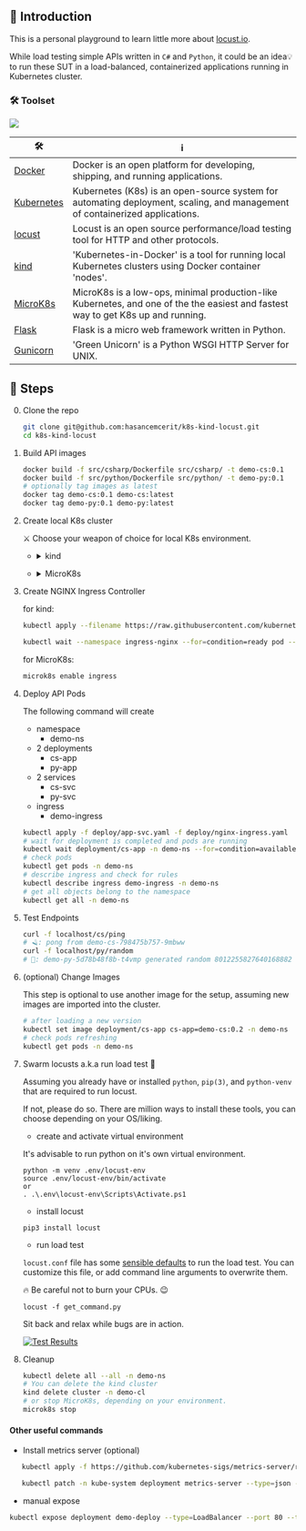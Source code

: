 ## 🚀 Introduction
This is a personal playground to learn little more about [locust.io](https://docs.locust.io/en/stable/what-is-locust.html).

While load testing simple APIs written in `C#` and `Python`, it could be an idea💡to run these SUT in a load-balanced, containerized applications running in Kubernetes cluster.

### 🛠️ Toolset 

<p align="left">
   <img src="https://skillicons.dev/icons?i=vscode,powershell,bash,docker,kubernetes,nginx,cs,python,flask" />
</p>

| 🛠️ | ℹ️ |
| ----- | --- |
| [Docker](https://www.docker.com/get-started/) | Docker is an open platform for developing, shipping, and running applications. |
| [Kubernetes](https://kubernetes.io/) | Kubernetes (K8s) is an open-source system for automating deployment, scaling, and management of containerized applications. |
| [locust](https://locust.io/) | Locust is an open source performance/load testing tool for HTTP and other protocols. |
| [kind](https://kind.sigs.k8s.io/) | 'Kubernetes-in-Docker' is a tool for running local Kubernetes clusters using Docker container 'nodes'. |
| [MicroK8s](https://microk8s.io/) | MicroK8s is a low-ops, minimal production-like Kubernetes, and one of the the easiest and fastest way to get K8s up and running. |
| [Flask](https://flask.palletsprojects.com) | Flask is a micro web framework written in Python. |
| [Gunicorn](https://gunicorn.org/) | 'Green Unicorn' is a Python WSGI HTTP Server for UNIX. |


## 📃 Steps

0. Clone the repo

   ```bash
   git clone git@github.com:hasancemcerit/k8s-kind-locust.git
   cd k8s-kind-locust
   ```

1. Build API images

   ```bash
   docker build -f src/csharp/Dockerfile src/csharp/ -t demo-cs:0.1
   docker build -f src/python/Dockerfile src/python/ -t demo-py:0.1
   # optionally tag images as latest
   docker tag demo-cs:0.1 demo-cs:latest
   docker tag demo-py:0.1 demo-py:latest
   ```
  
2. Create local K8s cluster

   ⚔️ Choose your weapon of choice for local K8s environment.

   - <details>
      <summary>kind</summary>
      <p></p>
      
      Follow [kind installation](https://kind.sigs.k8s.io/docs/user/quick-start/#installation) instructions.
      
      If you are using Windows/Powershell, the easiest way to install is 
      ```bash
      winget install Kubernetes.Kind         
      ```

      #### create cluster

      The following command will create cluster.

      ⚠️ This cluster uses port 8️⃣0️⃣ allow ingress traffic, as specified under `extraPortMappings` in `cluster-config.yaml` file. If you are running any web server or application that has already claimed this port, cluster creation will fail.

      ```bash
      kind create cluster --config deploy/cluster-config.yaml
      # check cluster info 
      kubectl cluster-info --context kind-demo-cl
      # live probe
      # 💡change the port number from above
      curl -k https://localhost:57826/livez?verbose
      ```

      #### load images
      ```bash
      kind load docker-image demo-cs:0.1 demo-py:0.1 --name demo-cl
      ```
   </details>

   <p></p>

   - <details>
      <summary>MicroK8s</summary>
      <p></p>

      Follow [MicroK8s installation](https://microk8s.io/docs/install-alternatives) instructions.

      In this setup, MicroK8s is insalled to [WSL/Ubuntu](https://learn.microsoft.com/en-us/windows/wsl/install) running on Windows 11, by running

      ```bash
      sudo snap install microk8s --classic
      ```

      #### configure cluster

      The following commands will configure MicroK8s cluster.

      ```bash
      # add your user to microK8s group
      sudo usermod -a -G microk8s $USER
      # check status
      microk8s status --wait-ready

      # enable storage
      microk8s enable hostpath-storage
      # disable dns and ha-cluster (not needed for this setup)
      microk8s disable dns
      microk8s disable ha-cluster --force
      ```

      #### load images
      ```bash
      # export local image to tarball
      docker save demo-py:0.1 > demo-py.tar
      docker save demo-cs:0.1 > demo-cs.tar
      # import images to microK8s cluster
      microk8s images import < demo-py.tar
      microk8s images import < demo-cs.tar
      ```
      ### create alias
      
      Bash alias for *nix shells
      ```bash
      alias kubectl='microk8s kubectl'
      ```
      Powershell alias for Windows
      ```cmd
      Set-Alias -Name 'microk8s kubectl' -Value kubectl
      ```

   </details>

   <p></p>

3. Create NGINX Ingress Controller

   for kind:
   ```bash
   kubectl apply --filename https://raw.githubusercontent.com/kubernetes/ingress-nginx/master/deploy/static/provider/kind/deploy.yaml

   kubectl wait --namespace ingress-nginx --for=condition=ready pod --selector=app.kubernetes.io/component=controller --timeout=180s
   ```

   for MicroK8s:
   ```bash
   microk8s enable ingress
   ```

4. Deploy API Pods

   The following command will create
   - namespace
      - demo-ns
   - 2 deployments
      - cs-app
      - py-app
   - 2 services
      - cs-svc
      - py-svc
   - ingress
      - demo-ingress
   
   ```bash
   kubectl apply -f deploy/app-svc.yaml -f deploy/nginx-ingress.yaml
   # wait for deployment is completed and pods are running
   kubectl wait deployment/cs-app -n demo-ns --for=condition=available --timeout=2m
   # check pods
   kubectl get pods -n demo-ns
   # describe ingress and check for rules
   kubectl describe ingress demo-ingress -n demo-ns
   # get all objects belong to the namespace
   kubectl get all -n demo-ns
   ```

5. Test Endpoints

   ```bash
   curl -f localhost/cs/ping
   # 🪒: pong from demo-cs-798475b757-9mbww
   curl -f localhost/py/random
   # 🐍: demo-py-5d78b48f8b-t4vmp generated random 8012255827640168882
   ```

6. (optional) Change Images

   This step is optional to use another image for the setup, assuming new images are imported into the cluster.

   ```bash
   # after loading a new version
   kubectl set image deployment/cs-app cs-app=demo-cs:0.2 -n demo-ns
   # check pods refreshing
   kubectl get pods -n demo-ns
   ```

6. Swarm locusts a.k.a run load test 🦗

   Assuming you already have or installed `python`, `pip(3)`, and `python-venv` that are required to run locust.

   If not, please do so. There are million ways to install these tools, you can choose depending on your OS/liking.
   
   - create and activate virtual environment
   
   It's advisable to run python on it's own virtual environment.

   ```
   python -m venv .env/locust-env
   source .env/locust-env/bin/activate
   or
   . .\.env\locust-env\Scripts\Activate.ps1
   ```
   - install locust
   
   ```
   pip3 install locust
   ```
   - run load test

   `locust.conf` file has some [sensible defaults](https://docs.locust.io/en/stable/configuration.html) to run the load test. You can customize this file, or add command line arguments to overwrite them.

   🔥 Be careful not to burn your CPUs. 😉

   ```
   locust -f get_command.py
   ```

   Sit back and relax while bugs are in action.

   <a href="https://asciinema.org/a/atsqrwnpKEcxmnSL9oh70J9J3?autoplay=1" rel="nofollow"><img src="https://asciinema.org/a/atsqrwnpKEcxmnSL9oh70J9J3.svg" alt="Test Results" data-canonical-src="https://asciinema.org/a/atsqrwnpKEcxmnSL9oh70J9J3.svg" style="max-width: 50%;"></a>

7. Cleanup

   ```bash
   kubectl delete all --all -n demo-ns
   # You can delete the kind cluster
   kind delete cluster -n demo-cl
   # or stop MicroK8s, depending on your environment.
   microk8s stop
   ```

#### Other useful commands

- Install metrics server (optional)
```bash
   kubectl apply -f https://github.com/kubernetes-sigs/metrics-server/releases/latest/download/components.yaml

   kubectl patch -n kube-system deployment metrics-server --type=json -p '[{"op":"add","path":"/spec/template/spec/containers/0/args/-","value":"--kubelet-insecure-tls"}]'
   ```
- manual expose
```bash
kubectl expose deployment demo-deploy --type=LoadBalancer --port 80 --target-port=80 --name demo-lb --namespace demo-ns
```

[docker_logo]: https://www.docker.com/wp-content/uploads/2023/08/logo-guide-logos-2.svg
[docker_ico]: https://www.docker.com/favicon.ico
[k8s_ico]: https://kubernetes.io/images/favicon.png